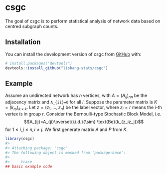 
<!-- README.md is generated from README.Rmd. Please edit that file -->

# csgc

<!-- badges: start -->
<!-- badges: end -->

The goal of csgc is to perform statistical analysis of network data
based on centred subgraph counts.

## Installation

You can install the development version of csgc from
[GitHub](https://github.com/) with:

``` r
# install.packages("devtools")
devtools::install_github("lishang-stats/csgc")
```

## Example

Assume an undirected network has $n$ vertices, with $A=(A_{ij})_{nn}$ be
the adjacency matrix and `A_{ii}=0` for all $i$. Suppose the parameter
matrix is $K=(k_{rs})_{k\times k}$. Let $z=(z_1,\dots,z_n)$ be the label
vector, where $z_i=r$ means the $i$-th vertex is in group $r$. Consider
the Bernoulli-type Stochastic Block Model, i.e.
$$A_{ij}=A_{ji}\overset{i.i.d.}{\sim} \text{Be}(k_{z_iz_j})$$ for
$1\leq i,j\leq n, i\ne j$. We first generate matrix $A$ and $P$ from
$K$.

``` r
library(csgc)
#> 
#> Attaching package: 'csgc'
#> The following object is masked from 'package:base':
#> 
#>     trace
## basic example code
```
